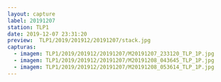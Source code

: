 ```yaml
---
layout: capture
label: 20191207
station: TLP1
date: 2019-12-07 23:31:20
preview:  TLP1/2019/201912/20191207/stack.jpg
capturas:
  - imagem: TLP1/2019/201912/20191207/M20191207_233120_TLP_1P.jpg
  - imagem: TLP1/2019/201912/20191207/M20191208_043645_TLP_1P.jpg
  - imagem: TLP1/2019/201912/20191207/M20191208_053614_TLP_1P.jpg
---
```

